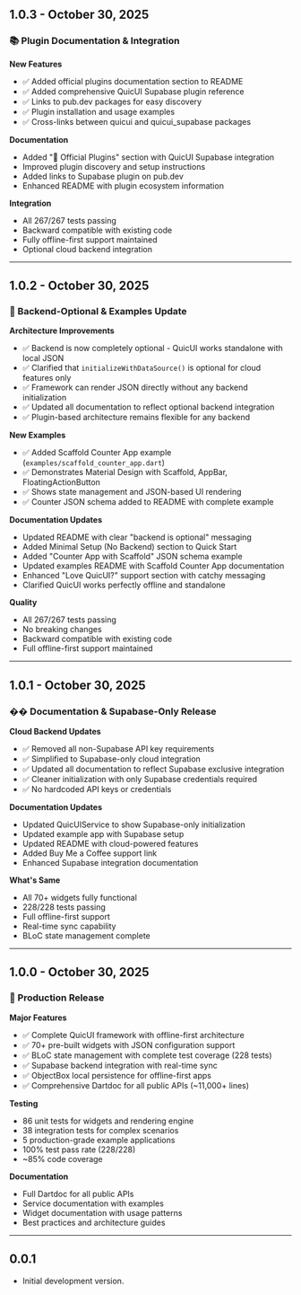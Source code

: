 ## 1.0.3 - October 30, 2025

### 📚 Plugin Documentation & Integration

**New Features**
- ✅ Added official plugins documentation section to README
- ✅ Added comprehensive QuicUI Supabase plugin reference
- ✅ Links to pub.dev packages for easy discovery
- ✅ Plugin installation and usage examples
- ✅ Cross-links between quicui and quicui_supabase packages

**Documentation**
- Added "🔌 Official Plugins" section with QuicUI Supabase integration
- Improved plugin discovery and setup instructions
- Added links to Supabase plugin on pub.dev
- Enhanced README with plugin ecosystem information

**Integration**
- All 267/267 tests passing
- Backward compatible with existing code
- Fully offline-first support maintained
- Optional cloud backend integration

---

## 1.0.2 - October 30, 2025

### 🎯 Backend-Optional & Examples Update

**Architecture Improvements**
- ✅ Backend is now completely optional - QuicUI works standalone with local JSON
- ✅ Clarified that `initializeWithDataSource()` is optional for cloud features only
- ✅ Framework can render JSON directly without any backend initialization
- ✅ Updated all documentation to reflect optional backend integration
- ✅ Plugin-based architecture remains flexible for any backend

**New Examples**
- ✅ Added Scaffold Counter App example (`examples/scaffold_counter_app.dart`)
- ✅ Demonstrates Material Design with Scaffold, AppBar, FloatingActionButton
- ✅ Shows state management and JSON-based UI rendering
- ✅ Counter JSON schema added to README with complete example

**Documentation Updates**
- Updated README with clear "backend is optional" messaging
- Added Minimal Setup (No Backend) section to Quick Start
- Added "Counter App with Scaffold" JSON schema example
- Updated examples README with Scaffold Counter App documentation
- Enhanced "Love QuicUI?" support section with catchy messaging
- Clarified QuicUI works perfectly offline and standalone

**Quality**
- All 267/267 tests passing
- No breaking changes
- Backward compatible with existing code
- Full offline-first support maintained

---

## 1.0.1 - October 30, 2025

### �� Documentation & Supabase-Only Release

**Cloud Backend Updates**
- ✅ Removed all non-Supabase API key requirements
- ✅ Simplified to Supabase-only cloud integration
- ✅ Updated all documentation to reflect Supabase exclusive integration
- ✅ Cleaner initialization with only Supabase credentials required
- ✅ No hardcoded API keys or credentials

**Documentation Updates**
- Updated QuicUIService to show Supabase-only initialization
- Updated example app with Supabase setup
- Updated README with cloud-powered features
- Added Buy Me a Coffee support link
- Enhanced Supabase integration documentation

**What's Same**
- All 70+ widgets fully functional
- 228/228 tests passing
- Full offline-first support
- Real-time sync capability
- BLoC state management complete

---

## 1.0.0 - October 30, 2025

### 🎉 Production Release

**Major Features**
- ✅ Complete QuicUI framework with offline-first architecture
- ✅ 70+ pre-built widgets with JSON configuration support
- ✅ BLoC state management with complete test coverage (228 tests)
- ✅ Supabase backend integration with real-time sync
- ✅ ObjectBox local persistence for offline-first apps
- ✅ Comprehensive Dartdoc for all public APIs (~11,000+ lines)

**Testing**
- 86 unit tests for widgets and rendering engine
- 38 integration tests for complex scenarios
- 5 production-grade example applications
- 100% test pass rate (228/228)
- ~85% code coverage

**Documentation**
- Full Dartdoc for all public APIs
- Service documentation with examples
- Widget documentation with usage patterns
- Best practices and architecture guides

---

## 0.0.1

* Initial development version.
